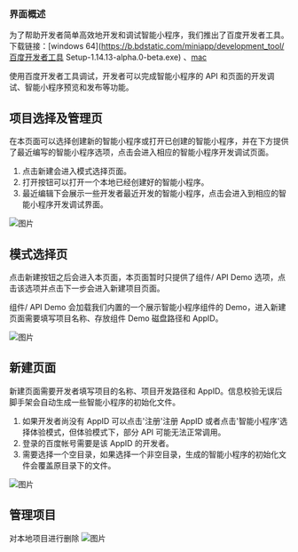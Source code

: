 ### 界面概述

为了帮助开发者简单高效地开发和调试智能小程序，我们推出了百度开发者工具。下载链接：[windows 64](https://b.bdstatic.com/miniapp/development_tool/百度开发者工具 Setup-1.14.13-alpha.0-beta.exe) 、[mac](https://b.bdstatic.com/miniapp/development_tool/百度开发者工具-1.14.13-alpha.0-beta.dmg)

使用百度开发者工具调试，开发者可以完成智能小程序的 API 和页面的开发调试、智能小程序预览和发布等功能。

## 项目选择及管理页

在本页面可以选择创建新的智能小程序或打开已创建的智能小程序，并在下方提供了最近编写的智能小程序选项，点击会进入相应的智能小程序开发调试页面。
1. 点击新建会进入模式选择页面。
2. 打开按钮可以打开一个本地已经创建好的智能小程序。
3. 最近编辑下会展示一些开发者最近开发的智能小程序，点击会进入到相应的智能小程序开发调试界面。

![图片](/img/game/tutorials/tool/工具01.png)


## 模式选择页


 点击新建按钮之后会进入本页面，本页面暂时只提供了组件/ API Demo 选项，点击该选项并点击下一步会进入新建项目页面。


 组件/ API Demo 会加载我们内置的一个展示智能小程序组件的 Demo，进入新建页面需要填写项目名称、存放组件 Demo 磁盘路径和 AppID。

![图片](/img/game/tutorials/tool/工具02.png)

## 新建页面


新建页面需要开发者填写项目的名称、项目开发路径和 AppID。信息校验无误后脚手架会自动生成一些智能小程序的初始化文件。


1. 如果开发者尚没有 AppID 可以点击'注册'注册 AppID 或者点击'智能小程序'选择体验模式，但体验模式下，部分 API 可能无法正常调用。
2. 登录的百度帐号需要是该 AppID 的开发者。
3. 需要选择一个空目录，如果选择一个非空目录，生成的智能小程序的初始化文件会覆盖原目录下的文件。

![图片](/img/game/tutorials/tool/工具03.png)


## 管理项目


对本地项目进行删除
![图片](/img/game/tutorials/tool/工具04.png)

